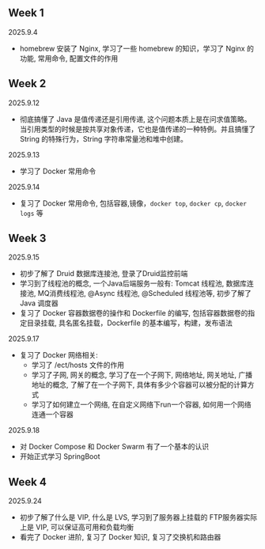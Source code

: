 ## Week 1

2025.9.4

* homebrew 安装了 Nginx, 学习了一些 homebrew 的知识，学习了 Nginx 的功能, 常用命令, 配置文件的作用

## Week 2

2025.9.12

* 彻底搞懂了 Java 是值传递还是引用传递, 这个问题本质上是在问求值策略。当引用类型的时候是按共享对象传递，它也是值传递的一种特例。并且搞懂了 String 的特殊行为，String 字符串常量池和堆中创建。

2025.9.13

* 学习了 Docker 常用命令

2025.9.14

* 复习了 Docker 常用命令, 包括容器,镜像，`docker top`, `docker cp`, `docker logs` 等

## Week 3

2025.9.15

* 初步了解了 Druid 数据库连接池, 登录了Druid监控前端
* 学习到了线程池的概念, 一个Java后端服务一般有: Tomcat 线程池, 数据库连接池, MQ消费线程池, @Async 线程池, @Scheduled 线程池等, 初步了解了 Java 调度器
* 复习了 Docker 容器数据卷的操作和 Dockerfile 的编写, 包括容器数据卷的指定目录挂载, 具名匿名挂载，Dockerfile 的基本编写，构建，发布语法

2025.9.17

* 复习了 Docker 网络相关:
    * 学习了 /ect/hosts 文件的作用 
    * 学习了子网, 网关的概念, 学习了在一个子网下, 网络地址, 网关地址, 广播地址的概念, 了解了在一个子网下, 具体有多少个容器可以被分配的计算方式
    * 学习了如何建立一个网络, 在自定义网络下run一个容器, 如何用一个网络连通一个容器

2025.9.18

* 对 Docker Compose 和 Docker Swarm 有了一个基本的认识
* 开始正式学习 SpringBoot


## Week 4

2025.9.24

* 初步了解了什么是 VIP, 什么是 LVS, 学习到了服务器上挂载的 FTP服务器实际上是 VIP, 可以保证高可用和负载均衡
* 看完了 Docker 进阶, 复习了 Docker 知识, 复习了交换机和路由器


